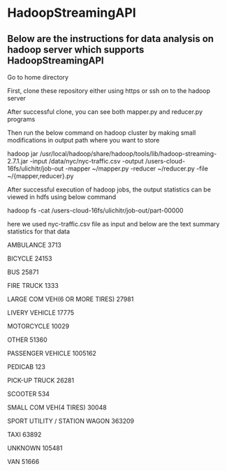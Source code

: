 # HadoopStreamingAPI

## Below are the instructions for data analysis on hadoop server which supports HadoopStreamingAPI

Go to home directory

First, clone these repository either using https or ssh on to the hadoop server

After successful clone, you can see both mapper.py and reducer.py programs

Then run the below command on hadoop cluster by making small modifications in  output path where you want to store  

 hadoop jar  /usr/local/hadoop/share/hadoop/tools/lib/hadoop-streaming-2.7.1.jar -input  /data/nyc/nyc-traffic.csv   -output /users-cloud-16fs/ulichitr/job-out  -mapper ~/mapper.py   -reducer ~/reducer.py  -file ~/{mapper,reducer}.py
 
After successful execution of hadoop jobs, the output statistics can be viewed in hdfs using below command
 
hadoop fs -cat /users-cloud-16fs/ulichitr/job-out/part-00000
  
here we used nyc-traffic.csv file as input and below are the text summary statistics for that data
  
AMBULANCE	3713

BICYCLE	24153

BUS	25871

FIRE TRUCK	1333

LARGE COM VEH(6 OR MORE TIRES)	27981

LIVERY VEHICLE	17775

MOTORCYCLE	10029

OTHER	51360

PASSENGER VEHICLE	1005162

PEDICAB	123

PICK-UP TRUCK	26281

SCOOTER	534

SMALL COM VEH(4 TIRES)	30048

SPORT UTILITY / STATION WAGON	363209

TAXI	63892

UNKNOWN	105481

VAN	51666

